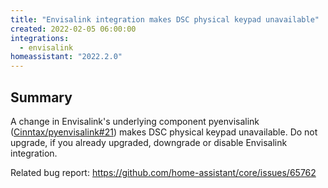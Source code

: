 ```yaml
---
title: "Envisalink integration makes DSC physical keypad unavailable"
created: 2022-02-05 06:00:00
integrations:
  - envisalink
homeassistant: "2022.2.0"
---
```


## Summary

A change in Envisalink's underlying component pyenvisalink ([Cinntax/pyenvisalink#21](https://github.com/Cinntax/pyenvisalink/pull/21)) makes DSC physical keypad unavailable. Do not upgrade, if you already upgraded, downgrade or disable Envisalink integration.

Related bug report:
https://github.com/home-assistant/core/issues/65762
